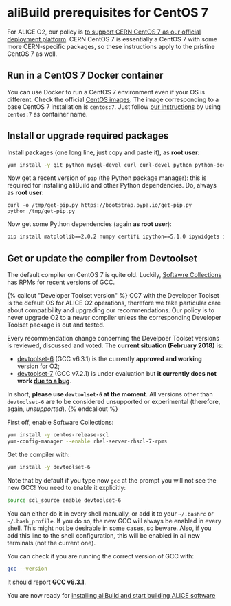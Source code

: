 aliBuild prerequisites for CentOS 7
===================================

For ALICE O2, our policy is [to support CERN CentOS 7 as our official deployment
platform](https://indico.cern.ch/event/642232/#3-wp3-common-tools-and-softwar). CERN CentOS 7 is
essentially a CentOS 7 with some more CERN-specific packages, so these instructions apply to the
pristine CentOS 7 as well.


## Run in a CentOS 7 Docker container

You can use Docker to run a CentOS 7 environment even if your OS is different. Check the official
[CentOS images](https://hub.docker.com/_/centos/). The image corresponding to a base CentOS 7
installation is `centos:7`. Just follow [our instructions](README.md#running-in-docker) by using
`centos:7` as container name.


## Install or upgrade required packages

Install packages (one long line, just copy and paste it), as **root user**:

```bash
yum install -y git python mysql-devel curl curl-devel python python-devel python-pip bzip2 bzip2-devel autoconf automake texinfo gettext gettext-devel libtool freetype freetype-devel libpng libpng-devel sqlite sqlite-devel ncurses-devel mesa-libGLU-devel libX11-devel libXpm-devel libXext-devel libXft-devel libxml2 libxml2-devel motif motif-devel kernel-devel pciutils-devel kmod-devel bison flex perl-ExtUtils-Embed environment-modules
```

Now get a recent version of `pip` (the Python package manager): this is required for installing aliBuild and other Python dependencies. Do, always as **root user**:

```
curl -o /tmp/get-pip.py https://bootstrap.pypa.io/get-pip.py
python /tmp/get-pip.py
```

Now get some Python dependencies (again **as root user**):

```bash
pip install matplotlib==2.0.2 numpy certifi ipython==5.1.0 ipywidgets ipykernel notebook metakernel pyyaml
```


## Get or update the compiler from Devtoolset

The default compiler on CentOS 7 is quite old. Luckily, [Softawre
Collections](https://www.softwarecollections.org/) has RPMs for recent versions of GCC.

{% callout "Developer Toolset version" %}
CC7 with the Developer Toolset is the default OS for ALICE O2 operations, therefore we take
particular care about compatibility and upgrading our recommendations. Our policy is to never
upgrade O2 to a newer compiler unless the corresponding Developer Toolset package is out and tested.

Every recommendation change concerning the Develpoer Toolset versions is reviewed, discussed and
voted. The **current situation (February 2018)** is:

* [devtoolset-6](https://www.softwarecollections.org/en/scls/rhscl/devtoolset-6/) (GCC v6.3.1) is
  the currently **approved and working** version for O2;
* [devtoolset-7](https://www.softwarecollections.org/en/scls/rhscl/devtoolset-7/) (GCC v7.2.1) is
  under evaluation but **it currently does not work [due to a bug](  https://bugzilla.redhat.com/show_bug.cgi?id=1519073)**.

In short, **please use `devtoolset-6` at the moment**. All versions other than `devtoolset-6` are to
be considered unsupported or experimental (therefore, again, _unsupported_).
{% endcallout %}

First off, enable Software Collections:

```bash
yum install -y centos-release-scl
yum-config-manager --enable rhel-server-rhscl-7-rpms
```

Get the compiler with:

```bash
yum install -y devtoolset-6
```

Note that by default if you type now `gcc` at the prompt you will not see the new GCC! You need to
enable it explicitly:

```bash
source scl_source enable devtoolset-6
```

You can either do it in every shell manually, or add it to your `~/.bashrc` or `~/.bash_profile`. If
you do so, the new GCC will always be enabled in every shell. This might not be desirable in some
cases, so beware. Also, if you add this line to the shell configuration, this will be enabled in all
new terminals (not the current one).

You can check if you are running the correct version of GCC with:

```bash
gcc --version
```

It should report **GCC v6.3.1**.

You are now ready for [installing aliBuild and start building ALICE
software](README.md#get-or-upgrade-alibuild)
